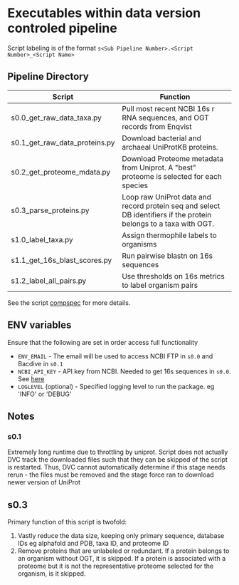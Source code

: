 # Executables within data version controled pipeline

Script labeling is of the format `s<Sub Pipeline Number>.<Script Number>_<Script Name>`

## Pipeline Directory

| Script | Function |
| ------ | -------- |
| s0.0_get_raw_data_taxa.py | Pull most recent NCBI 16s r RNA sequences, and OGT records from Enqvist |
| s0.1_get_raw_data_proteins.py | Download bacterial and archaeal UniProtKB proteins. |
| s0.2_get_proteome_mdata.py | Download Proteome metadata from Uniprot. A "best" proteome is selected for each species |
| s0.3_parse_proteins.py | Loop raw UniProt data and record protein seq and select DB identifiers if the protein belongs to a taxa with OGT. |
| s1.0_label_taxa.py | Assign thermophile labels to organisms |
| s1.1_get_16s_blast_scores.py | Run pairwise blastn on 16s sequences |
| s1.2_label_all_pairs.py | Use thresholds on 16s metrics to label organism pairs |

See the script [compspec](../docs/compspec/pipeline_components.md) for more details.

## ENV variables

Ensure that the following are set in order access full functionality

- `ENV_EMAIL` - The email will be used to access NCBI FTP in `s0.0` and Bacdive in `s0.1`
- `NCBI_API_KEY` - API key from NCBI. Needed to get 16s sequences in `s0.0`. See [here](https://support.nlm.nih.gov/knowledgebase/article/KA-05317/en-us)
- `LOGLEVEL` (optional) - Specified logging level to run the package. eg 'INFO' or 'DEBUG'

## Notes
### s0.1

Extremely long runtime due to throttling by uniprot. Script does not actually DVC track the downloaded
files such that they can be skipped of the script is restarted. Thus, DVC cannot automatically determine
if this stage needs rerun - the files must be removed and the stage force ran to download newer version
of UniProt

## s0.3

Primary function of this script is twofold:
1. Vastly reduce the data size, keeping only primary sequence, database IDs eg alphafold and PDB, taxa ID, and proteome ID
2. Remove proteins that are unlabeled or redundant. If a protein belongs to an organism without OGT, it is skipped. If a protein is associated with a proteome but it is not the representative proteome selected for the organism, is it skipped.